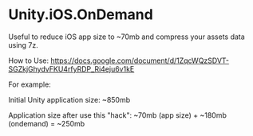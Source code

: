 # Unity.iOS.OnDemand
Useful to reduce iOS app size to ~70mb and compress your assets data using 7z.

How to Use: https://docs.google.com/document/d/1ZqcWQzSDVT-SGZkjGhydvFKU4rfyRDP_Ri4eju6v1kE


For example:

Initial Unity application size: ~850mb

Application size after use this "hack": ~70mb (app size) + ~180mb (ondemand) = ~250mb

